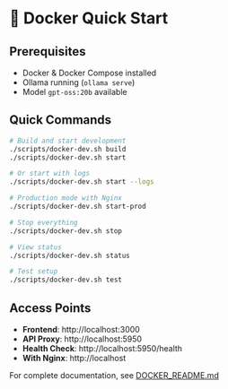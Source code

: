 # 🐳 Docker Quick Start

## Prerequisites
- Docker & Docker Compose installed
- Ollama running (`ollama serve`)
- Model `gpt-oss:20b` available

## Quick Commands

```bash
# Build and start development
./scripts/docker-dev.sh build
./scripts/docker-dev.sh start

# Or start with logs
./scripts/docker-dev.sh start --logs

# Production mode with Nginx
./scripts/docker-dev.sh start-prod

# Stop everything
./scripts/docker-dev.sh stop

# View status
./scripts/docker-dev.sh status

# Test setup
./scripts/docker-dev.sh test
```

## Access Points
- **Frontend**: http://localhost:3000
- **API Proxy**: http://localhost:5950  
- **Health Check**: http://localhost:5950/health
- **With Nginx**: http://localhost

For complete documentation, see [DOCKER_README.md](DOCKER_README.md)
